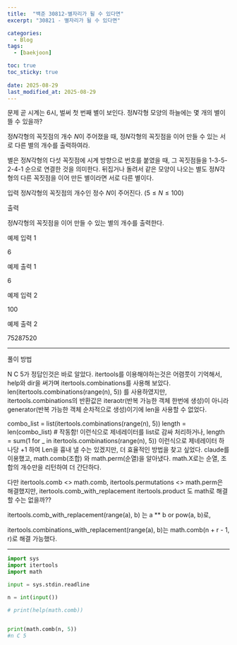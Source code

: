 ```yaml
---
title:  "백준 30812-별자리가 될 수 있다면"
excerpt: "30821 - 별자리가 될 수 있다면"

categories:
  - Blog
tags:
  - [baekjoon]

toc: true
toc_sticky: true
 
date: 2025-08-29
last_modified_at: 2025-08-29
---
```



문제
곧 시계는 6시, 벌써 첫 번째 별이 보인다. 정$N$각형 모양의 하늘에는 몇 개의 별이 뜰 수 있을까?

정$N$각형의 꼭짓점의 개수 $N$이 주어졌을 때, 정$N$각형의 꼭짓점을 이어 만들 수 있는 서로 다른 별의 개수를 출력하여라.

별은 정$N$각형의 다섯 꼭짓점에 시계 방향으로 번호를 붙였을 때, 그 꼭짓점들을 1-3-5-2-4-1 순으로 연결한 것을 의미한다. 뒤집거나 돌려서 같은 모양이 나오는 별도 정$N$각형의 다른 꼭짓점을 이어 만든 별이라면 서로 다른 별이다.

입력
정$N$각형의 꼭짓점의 개수인 정수 $N$이 주어진다. $(5\leq N \leq 100)$ 

출력

정$N$각형의 꼭짓점을 이어 만들 수 있는 별의 개수를 출력한다.

예제 입력 1 

6

예제 출력 1 

6

예제 입력 2

100

예제 출력 2 

75287520


---
풀이 방법

N C 5가 정답인것은 바로 알았다.
itertools를 이용해야하는것은 어렴풋이 기억해서, help와 dir을 써가며 itertools.combinations를 사용해 보았다.
len(itertools.combinations(range(n), 5)) 를 사용하였지만, itertools.combinations의 반환값은 iteraotr(반복 가능한 객체 한번에 생성)이 아니라 generator(반복 가능한 객체 순차적으로 생성)이기에 len을 사용할 수 없었다.

combo_list = list(itertools.combinations(range(n), 5))
length = len(combo_list)  # 작동함!
이런식으로 제네레이터를 list로 감싸 처리하거나, 
length = sum(1 for _ in itertools.combinations(range(n), 5))
이런식으로 제네레이터 하나당 +1 하여 Len을 흉내 낼 수는 있겠지만, 더 효율적인 방법을 찾고 싶었다.
claude를 이용했고, math.comb(조합) 와 math.perm(순열)을 알아냈다.
math.X로는 순열, 조합의 개수만을 리턴하여 더 간단하다.

다만 itertools.comb <> math.comb, itertools.permutations <> math.perm은 해결했지만,
itertools.comb_with_replacement
itertools.product 도 math로 해결 할 수는 없을까??

itertools.comb_with_replacement(range(a), b) 는  a ** b or pow(a, b)로,

itertools.combinations_with_replacement(range(a), b)는 math.comb(n + r - 1, r)로 해결 가능했다.

---
```python
import sys
import itertools
import math

input = sys.stdin.readline

n = int(input())

# print(help(math.comb))


print(math.comb(n, 5))
#n C 5 
```